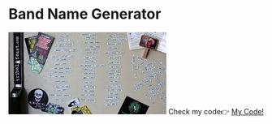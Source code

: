 <h1> Band Name Generator </h1>
<img src='band.jpg' alt=band/>
<span>Check my code👉 <span><a href='https://replit.com/@AhmetAydin3/day01?v=1'>My Code!</a>
